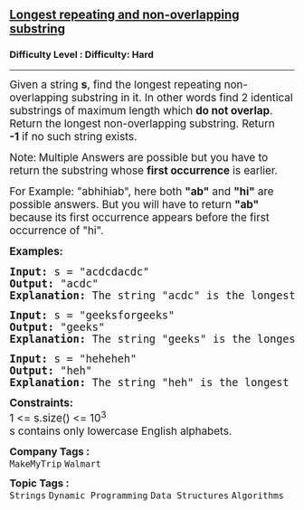 <h2><a href="https://www.geeksforgeeks.org/problems/longest-repeating-and-non-overlapping-substring3421/1?page=1&difficulty=Hard&status=unsolved&sortBy=submissions">Longest repeating and non-overlapping substring</a></h2><h3>Difficulty Level : Difficulty: Hard</h3><hr><div class="problems_problem_content__Xm_eO"><p><span style="font-size: 14pt;">Given a string <strong>s</strong>, find the longest repeating non-overlapping substring in it. In other words find 2 identical substrings of maximum length which <strong>do not overlap</strong>. Return the longest non-overlapping substring. Return <strong>-1</strong>&nbsp;if no such string exists.</span></p>
<p><span style="font-size: 14pt;">Note:<strong> </strong>Multiple Answers are possible but you have to return the substring whose <strong>first occurrence</strong> is earlier.</span></p>
<p><span style="font-size: 14pt;">For Example: "abhihiab", here both <strong>"ab"</strong> and <strong>"hi"</strong> are possible answers. But you will have to return <strong>"ab"</strong> because its first occurrence appears before the first occurrence of "hi".</span></p>
<p><span style="font-size: 14pt;"><strong>Examples:</strong></span></p>
<pre><span style="font-size: 14pt;"><strong>Input:</strong>&nbsp;s =<strong> </strong>"acdcdacdc"
<strong>Output: </strong>"acdc"
<strong>Explanation: </strong>The string "acdc" is the longest Substring of s which is repeating but not overlapping.</span></pre>
<pre><span style="font-size: 14pt;"><strong>Input:</strong> s = "geeksforgeeks"<br><strong>Output: </strong>"geeks"<br><strong>Explanation: </strong>The string "geeks" is the longest subString of s which is repeating but not overlapping.<br></span></pre>
<pre><span style="font-size: 14pt;"><strong>Input:</strong>&nbsp;s =<strong> </strong>"heheheh"
<strong>Output: </strong>"heh"
<strong>Explanation: </strong>The string "heh" is the longest Substring of s which is repeating but not overlapping.</span></pre>
<p><span style="font-size: 14pt;"><strong>Constraints:</strong><br>1 &lt;= s.size() &lt;= 10<sup>3</sup><br>s contains only lowercase English alphabets.</span></p></div><p><span style=font-size:18px><strong>Company Tags : </strong><br><code>MakeMyTrip</code>&nbsp;<code>Walmart</code>&nbsp;<br><p><span style=font-size:18px><strong>Topic Tags : </strong><br><code>Strings</code>&nbsp;<code>Dynamic Programming</code>&nbsp;<code>Data Structures</code>&nbsp;<code>Algorithms</code>&nbsp;